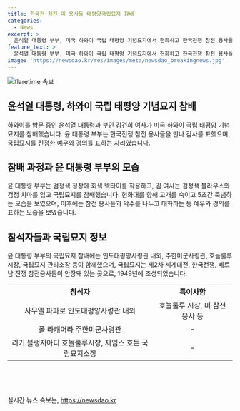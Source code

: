 ```yaml
---
title: 한국전 참전 미 용사들 태평양국립묘지 참배
categories:
  - News
excerpt: >
  윤석열 대통령 부부, 미국 하와이 국립 태평양 기념묘지에서 헌화하고 한국전쟁 참전 용사들과 대화. 국립묘지는 세계대전, 6.25전쟁, 베트남전쟁 참전용사 안장. 윤 대통령 부부의 참배에 여러 인물과 외교부, 국가안보실, 국방부 등에서도 함께하는 등 의미 있는 일정으로 평가된다.
feature_text: >
  윤석열 대통령 부부, 미국 하와이 국립 태평양 기념묘지에서 헌화하고 한국전쟁 참전 용사들과 대화. 국립묘지는 세계대전, 6.25전쟁, 베트남전쟁 참전용사 안장. 윤 대통령 부부의 참배에 여러 인물과 외교부, 국가안보실, 국방부 등에서도 함께하는 등 의미 있는 일정으로 평가된다.
image: 'https://newsdao.kr/res/images/meta/newsdao_breakingnews.jpg'
---
```


<p><img src="https://newsdao.kr/res/images/meta/newsdao_breakingnews.jpg" alt="flaretime 속보" /></p>

<h2 data-ke-size="size26">윤석열 대통령, 하와이 국립 태평양 기념묘지 참배</h2>

<p data-ke-size="size16">하와이를 방문 중인 윤석열 대통령과 부인 김건희 여사가 미국 하와이 국립 태평양 기념묘지를 참배했습니다. 윤 대통령 부부는 한국전쟁 참전 용사들을 만나 감사를 표했으며, 국립묘지를 진정한 예우와 경의를 표하는 자리였습니다.</p>

<h2 data-ke-size="size26">참배 과정과 윤 대통령 부부의 모습</h2>

<p data-ke-size="size16">윤 대통령 부부는 검정색 정장에 회색 넥타이를 착용하고, 김 여사는 검정색 블라우스와 검정 치마를 입고 국립묘지를 참배했습니다. 헌화대를 향해 고개를 숙이고 5초간 묵념하는 모습을 보였으며, 이후에는 참전 용사들과 악수를 나누고 대화하는 등 예우와 경의를 표하는 모습을 보였습니다.</p>

<h2 data-ke-size="size26">참석자들과 국립묘지 정보</h2>

<p data-ke-size="size16">윤 대통령 부부의 국립묘지 참배에는 인도태평양사령관 내외, 주한미군사령관, 호놀룰루시장, 국립묘지 관리소장 등이 함께했으며, 국립묘지는 제2차 세계대전, 한국전쟁, 베트남 전쟁 참전용사들이 안장돼 있는 곳으로, 1949년에 조성되었습니다. </p>

<table>
    <tr>
        <td style="text-align: center; height: 17px;"><b>참석자</b></td>
        <td style="text-align: center; height: 17px;"><b>특이사항</b></td>
    </tr>
    <tr>
        <td style="text-align: center; height: 17px;">사무엘 파파로 인도태평양사령관 내외</td>
        <td style="text-align: center; height: 17px;">호놀룰루 시장, 미 참전용사 등</td>
    </tr>
    <tr>
        <td style="text-align: center; height: 17px;">폴 라캐머라 주한미군사령관</td>
        <td style="text-align: center; height: 17px;">-</td>
    </tr>
    <tr>
        <td style="text-align: center; height: 17px;">리키 블랭지아디 호놀룰루시장, 제임스 호튼 국립묘지소장</td>
        <td style="text-align: center; height: 17px;">-</td>
    </tr>
</table>

<p data-ke-size="size16">&nbsp;</p>

<p data-ke-size="size16">&nbsp;</p>
실시간 뉴스 속보는, <a href="https://newsdao.kr" rel="dofollow">https://newsdao.kr</a>


